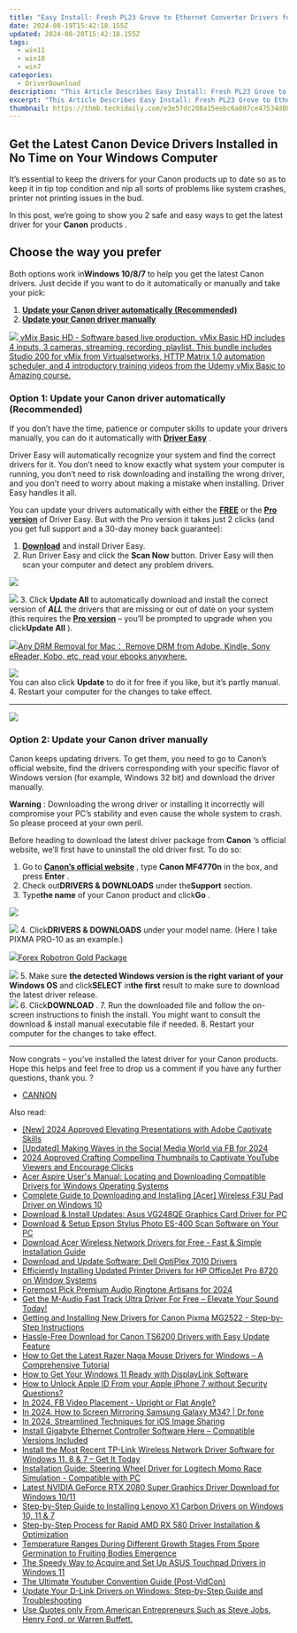 ```yaml
---
title: "Easy Install: Fresh PL23 Grove to Ethernet Converter Drivers for Windows Devices"
date: 2024-08-19T15:42:18.155Z
updated: 2024-08-20T15:42:18.155Z
tags:
  - win11
  - win10
  - win7
categories:
  - DriverDownload
description: "This Article Describes Easy Install: Fresh PL23 Grove to Ethernet Converter Drivers for Windows Devices"
excerpt: "This Article Describes Easy Install: Fresh PL23 Grove to Ethernet Converter Drivers for Windows Devices"
thumbnail: https://thmb.techidaily.com/e3e57dc288a15eebc6a087ce47534d889b154128f1cec9b763b947b83648c7c9.jpg
---
```


## Get the Latest Canon Device Drivers Installed in No Time on Your Windows Computer

It’s essential to keep the drivers for your Canon products up to date so as to keep it in tip top condition and nip all sorts of problems like system crashes, printer not printing issues in the bud.

 In this post, we’re going to show you 2 safe and easy ways to get the latest driver for your **Canon** products .

## Choose the way you prefer

 Both options work in**Windows 10/8/7** to help you get the latest Canon drivers. Just decide if you want to do it automatically or manually and take your pick:

1. [**Update your Canon driver automatically (Recommended)**](https://www.drivereasy.com/knowledge/canon-drivers-download-update-for-windows-easily/#O1)
2. [**Update your Canon driver manually**](https://tools.techidaily.com/drivereasy/download/)

<!-- affiliate ads begin -->
<a href="https://secure.2checkout.com/order/checkout.php?PRODS=4718728&QTY=1&AFFILIATE=108875&CART=1"> <img src="https://secure.avangate.com/images/merchant/ce9a6fb2becc2d235e62b125e9260102/products/vMixCallScreenshot1-large.jpg" border="0"> vMix Basic HD - Software based live production. vMix Basic HD includes 4 inputs, 3 cameras, streaming, recording, playlist. 
This bundle includes Studio 200 for vMix from Virtualsetworks, HTTP Matrix 1.0 automation scheduler, and 4 introductory training videos from the Udemy vMix Basic to Amazing course. </a>
<!-- affiliate ads end -->
### **Option 1: Update your Canon driver automatically (Recommended)**

 If you don’t have the time, patience or computer skills to update your drivers manually, you can do it automatically with **[Driver Easy](https://tools.techidaily.com/drivereasy/download/)**  .

 Driver Easy will automatically recognize your system and find the correct drivers for it. You don’t need to know exactly what system your computer is running, you don’t need to risk downloading and installing the wrong driver, and you don’t need to worry about making a mistake when installing. Driver Easy handles it all.

 You can update your drivers automatically with either the **[FREE](https://tools.techidaily.com/drivereasy/download/)**  or the **[Pro version](https://tools.techidaily.com/drivereasy/download/)**  of Driver Easy. But with the Pro version it takes just 2 clicks (and you get full support and a 30-day money back guarantee):

1. **[Download](https://tools.techidaily.com/drivereasy/download/)**  and install Driver Easy.
2. Run Driver Easy and click the **Scan Now** button. Driver Easy will then scan your computer and detect any problem drivers.  
<!-- affiliate ads begin -->
<a href="https://store.massmailsoftware.com/order/checkout.php?PRODS=2069351&QTY=1&AFFILIATE=108875&CART=1"><img src="https://secure.avangate.com/images/merchant/dc87c13749315c7217cdc4ac692e704c/banera_for_partners-24_%282%29.jpg" border="0"></a>
<!-- affiliate ads end -->
![](https://images.drivereasy.com/wp-content/uploads/2018/11/img_5bfa3c58d6f96.jpg)
3. Click **Update All** to automatically download and install the correct version of **_ALL_**  the drivers that are missing or out of date on your system (this requires the **[Pro version](https://tools.techidaily.com/drivereasy/download/)**  – you’ll be prompted to upgrade when you click**Update All** ).  
<!-- affiliate ads begin -->
<a href="https://secure.2checkout.com/order/checkout.php?PRODS=4600114&QTY=1&AFFILIATE=108875&CART=1"><img src="https://www.epubor.com/images/drm-removal-feature2.png" border="0">Any DRM Removal for Mac： Remove DRM from Adobe, Kindle, Sony eReader, Kobo, etc, read your ebooks anywhere.</a>
<!-- affiliate ads end -->
![](https://images.drivereasy.com/wp-content/uploads/2018/11/img_5bfa45fe434fd.jpg)  
 You can also click **Update** to do it for free if you like, but it’s partly manual.
4. Restart your computer for the changes to take effect.

---

<!-- affiliate ads begin -->
<a href="https://secure.2checkout.com/order/checkout.php?PRODS=2201613&QTY=1&AFFILIATE=108875&CART=1"><img src="https://www.macdvdripperpro.com/images/devices-3.png" border="0"></a>
<!-- affiliate ads end -->
### **Option 2: Update your Canon driver manually**

 Canon keeps updating drivers. To get them, you need to go to Canon’s official website, find the drivers corresponding with your specific flavor of Windows version (for example, Windows 32 bit) and download the driver manually.

**Warning** : Downloading the wrong driver or installing it incorrectly will compromise your PC’s stability and even cause the whole system to crash. So please proceed at your own peril.

Before heading to download the latest driver package from **Canon**  ‘s official website, we’ll first have to uninstall the old driver first. To do so:

1. Go to **[Canon’s official website](https://www.usa.canon.com/internet/portal/us/home)** , type **Canon MF4770n**  in the box, and press   **Enter** .
2. Check out**DRIVERS & DOWNLOADS** under the**Support** section.
3. Type**the name** of your Canon product and click**Go** .  
<!-- affiliate ads begin -->
<a href="https://estore.winxdvd.com/order/checkout.php?PRODS=1412049&QTY=1&AFFILIATE=108875&CART=1"><img src="https://www.winxdvd.com/affiliate/new-banner/pt-200x200.jpg" border="0"></a>
<!-- affiliate ads end -->
![](https://images.drivereasy.com/wp-content/uploads/2018/11/img_5bfa46ed741fe.jpg)
4. Click**DRIVERS & DOWNLOADS** under your model name. (Here I take PIXMA PRO-10 as an example.)  
<!-- affiliate ads begin -->
<a href="https://secure.2checkout.com/order/checkout.php?PRODS=4727541&QTY=1&AFFILIATE=108875&CART=1"><img src="https://secure.avangate.com/images/merchant/5f4f7141b65a730b4efb0e0d51f63e94/products/copy_copy_forexrobotronbox.gif" border="0">Forex Robotron Gold Package</a>
<!-- affiliate ads end -->
![](https://images.drivereasy.com/wp-content/uploads/2018/11/img_5bfa47aad220c.jpg)
5. Make sure **the detected Windows version is the right variant of your Windows OS** and click**SELECT** in**the first** result to make sure to download the latest driver release.  
![](https://images.drivereasy.com/wp-content/uploads/2018/11/img_5bfa4841af5d5.jpg)
6. Click**DOWNLOAD** .
7. Run the downloaded file and follow the on-screen instructions to finish the install. You might want to consult the download & install manual executable file if needed.
8. Restart your computer for the changes to take effect.

---

 Now congrats – you’ve installed the latest driver for your Canon products. Hope this helps and feel free to drop us a comment if you have any further questions, thank you. ?

* [CANNON](https://tools.techidaily.com/drivereasy/download/)

<ins class="adsbygoogle"
     style="display:block"
     data-ad-format="autorelaxed"
     data-ad-client="ca-pub-7571918770474297"
     data-ad-slot="1223367746"></ins>



<ins class="adsbygoogle"
     style="display:block"
     data-ad-client="ca-pub-7571918770474297"
     data-ad-slot="8358498916"
     data-ad-format="auto"
     data-full-width-responsive="true"></ins>

<span class="atpl-alsoreadstyle">Also read:</span>
<div><ul>
<li><a href="https://on-screen-recording.techidaily.com/new-2024-approved-elevating-presentations-with-adobe-captivate-skills/"><u>[New] 2024 Approved  Elevating Presentations with Adobe Captivate Skills</u></a></li>
<li><a href="https://facebook-video-content.techidaily.com/updated-making-waves-in-the-social-media-world-via-fb-for-2024/"><u>[Updated] Making Waves in the Social Media World via FB for 2024</u></a></li>
<li><a href="https://youtube-data.techidaily.com/approved-crafting-compelling-thumbnails-to-captivate-youtube-viewers-and-encourage-clicks/"><u>2024 Approved  Crafting Compelling Thumbnails to Captivate YouTube Viewers and Encourage Clicks</u></a></li>
<li><a href="https://driver-download.techidaily.com/acer-aspire-users-manual-locating-and-downloading-compatible-drivers-for-windows-operating-systems/"><u>Acer Aspire User's Manual: Locating and Downloading Compatible Drivers for Windows Operating Systems</u></a></li>
<li><a href="https://driver-download.techidaily.com/complete-guide-to-downloading-and-installing-acer-wireless-f3u-pad-driver-on-windows-10/"><u>Complete Guide to Downloading and Installing [Acer] Wireless F3U Pad Driver on Windows 10</u></a></li>
<li><a href="https://driver-download.techidaily.com/download-and-install-updates-asus-vg248qe-graphics-card-driver-for-pc/"><u>Download & Install Updates: Asus VG248QE Graphics Card Driver for PC</u></a></li>
<li><a href="https://driver-download.techidaily.com/download-and-setup-epson-stylus-photo-es-400-scan-software-on-your-pc/"><u>Download & Setup Epson Stylus Photo ES-400 Scan Software on Your PC</u></a></li>
<li><a href="https://driver-download.techidaily.com/download-acer-wireless-network-drivers-for-free-fast-and-simple-installation-guide/"><u>Download Acer Wireless Network Drivers for Free - Fast & Simple Installation Guide</u></a></li>
<li><a href="https://win-dash.techidaily.com/download-and-update-software-dell-optiplex-7010-drivers/"><u>Download and Update Software: Dell OptiPlex 7010 Drivers</u></a></li>
<li><a href="https://driver-download.techidaily.com/efficiently-installing-updated-printer-drivers-for-hp-officejet-pro-8720-on-window-systems/"><u>Efficiently Installing Updated Printer Drivers for HP OfficeJet Pro 8720 on Window Systems</u></a></li>
<li><a href="https://some-techniques.techidaily.com/foremost-pick-premium-audio-ringtone-artisans-for-2024/"><u>Foremost Pick  Premium Audio Ringtone Artisans for 2024</u></a></li>
<li><a href="https://driver-download.techidaily.com/get-the-m-audio-fast-track-ultra-driver-for-free-elevate-your-sound-today/"><u>Get the M-Audio Fast Track Ultra Driver For Free – Elevate Your Sound Today!</u></a></li>
<li><a href="https://driver-download.techidaily.com/getting-and-installing-new-drivers-for-canon-pixma-mg2522-step-by-step-instructions/"><u>Getting and Installing New Drivers for Canon Pixma MG2522 - Step-by-Step Instructions</u></a></li>
<li><a href="https://driver-download.techidaily.com/hassle-free-download-for-canon-ts6200-drivers-with-easy-update-feature/"><u>Hassle-Free Download for Canon TS6200 Drivers with Easy Update Feature</u></a></li>
<li><a href="https://driver-download.techidaily.com/how-to-get-the-latest-razer-naga-mouse-drivers-for-windows-a-comprehensive-tutorial/"><u>How to Get the Latest Razer Naga Mouse Drivers for Windows – A Comprehensive Tutorial</u></a></li>
<li><a href="https://driver-download.techidaily.com/how-to-get-your-windows-11-ready-with-displaylink-software/"><u>How to Get Your Windows 11 Ready with DisplayLink Software</u></a></li>
<li><a href="https://apple-account.techidaily.com/how-to-unlock-apple-id-from-your-apple-iphone-7-without-security-questions-by-drfone-ios/"><u>How to Unlock Apple ID From your Apple iPhone 7 without Security Questions?</u></a></li>
<li><a href="https://facebook-clips.techidaily.com/in-2024-fb-video-placement-upright-or-flat-angle/"><u>In 2024, FB Video Placement - Upright or Flat Angle?</u></a></li>
<li><a href="https://screen-mirror.techidaily.com/in-2024-how-to-screen-mirroring-samsung-galaxy-m34-drfone-by-drfone-android/"><u>In 2024, How to Screen Mirroring Samsung Galaxy M34? | Dr.fone</u></a></li>
<li><a href="https://some-approaches.techidaily.com/in-2024-streamlined-techniques-for-ios-image-sharing/"><u>In 2024, Streamlined Techniques for iOS Image Sharing</u></a></li>
<li><a href="https://driver-download.techidaily.com/install-gigabyte-ethernet-controller-software-here-compatible-versions-included/"><u>Install Gigabyte Ethernet Controller Software Here – Compatible Versions Included</u></a></li>
<li><a href="https://driver-download.techidaily.com/1722974430142-install-the-most-recent-tp-link-wireless-network-driver-software-for-windows-11-8-and-7-get-it-today/"><u>Install the Most Recent TP-Link Wireless Network Driver Software for Windows 11, 8 & 7 – Get It Today</u></a></li>
<li><a href="https://driver-download.techidaily.com/installation-guide-steering-wheel-driver-for-logitech-momo-race-simulation-compatible-with-pc/"><u>Installation Guide: Steering Wheel Driver for Logitech Momo Race Simulation - Compatible with PC</u></a></li>
<li><a href="https://driver-download.techidaily.com/latest-nvidia-geforce-rtx-2080-super-graphics-driver-download-for-windows-1011/"><u>Latest NVIDIA GeForce RTX 2080 Super Graphics Driver Download for Windows 10/11</u></a></li>
<li><a href="https://driver-download.techidaily.com/step-by-step-guide-to-installing-lenovo-x1-carbon-drivers-on-windows-10-11-and-7/"><u>Step-by-Step Guide to Installing Lenovo X1 Carbon Drivers on Windows 10, 11 & 7</u></a></li>
<li><a href="https://driver-download.techidaily.com/step-by-step-process-for-rapid-amd-rx-580-driver-installation-and-optimization/"><u>Step-by-Step Process for Rapid AMD RX 580 Driver Installation & Optimization</u></a></li>
<li><a href="https://driver-download.techidaily.com/temperature-ranges-during-different-growth-stages-from-spore-germination-to-fruiting-bodies-emergence/"><u>Temperature Ranges During Different Growth Stages From Spore Germination to Fruiting Bodies Emergence</u></a></li>
<li><a href="https://driver-download.techidaily.com/the-speedy-way-to-acquire-and-set-up-asus-touchpad-drivers-in-windows-11/"><u>The Speedy Way to Acquire and Set Up ASUS Touchpad Drivers in Windows 11</u></a></li>
<li><a href="https://youtube-clips.techidaily.com/the-ultimate-youtuber-convention-guide-post-vidcon/"><u>The Ultimate Youtuber Convention Guide (Post-VidCon)</u></a></li>
<li><a href="https://driver-download.techidaily.com/update-your-d-link-drivers-on-windows-step-by-step-guide-and-troubleshooting/"><u>Update Your D-Link Drivers on Windows: Step-by-Step Guide and Troubleshooting</u></a></li>
<li><a href="https://driver-download.techidaily.com/use-quotes-only-from-american-entrepreneurs-such-as-steve-jobs-henry-ford-or-warren-buffett/"><u>Use Quotes only From American Entrepreneurs Such as Steve Jobs, Henry Ford, or Warren Buffett.</u></a></li>
</ul></div>
